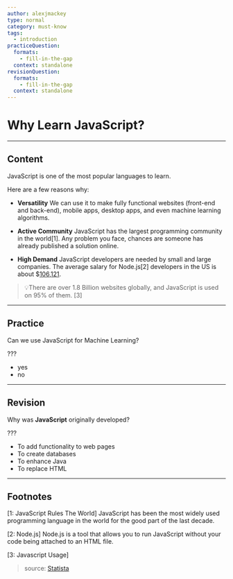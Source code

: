 ```yaml
---
author: alexjmackey
type: normal
category: must-know
tags:
  - introduction
practiceQuestion:
  formats:
    - fill-in-the-gap
  context: standalone
revisionQuestion:
  formats:
    - fill-in-the-gap
  context: standalone
---
```


# Why Learn JavaScript?


---

## Content

JavaScript is one of the most popular languages to learn. 

Here are a few reasons why:

- **Versatility**
We can use it to make fully functional websites (front-end and back-end), mobile apps, desktop apps, and even machine learning algorithms.

- **Active Community**
JavaScript has the largest programming community in the world[1]. Any problem you face, chances are someone has already published a solution online. 

- **High Demand**
JavaScript developers are needed by small and large companies. The average salary for Node.js[2] developers in the US is about $[106,121](https://www.glassdoor.com/Salaries/software-engineer-nodejs-salary-SRCH_KO0,24.htm).


> 💡There are over 1.8 Billion websites globally, and JavaScript is used on 95% of them. [3]


---

## Practice

Can we use JavaScript for Machine Learning?

???

- yes
- no


---

## Revision

Why was **JavaScript** originally developed?

???

- To add functionality to web pages
- To create databases
- To enhance Java
- To replace HTML
 
---

## Footnotes

[1: JavaScript Rules The World]
JavaScript has been the most widely used programming language in the world for the good part of the last decade.

[2: Node.js]
Node.js is a tool that allows you to run JavaScript without your code being attached to an HTML file.

[3: Javascript Usage]
> source: [Statista](https://www.statista.com/statistics/793628/worldwide-developer-survey-most-used-languages/)
